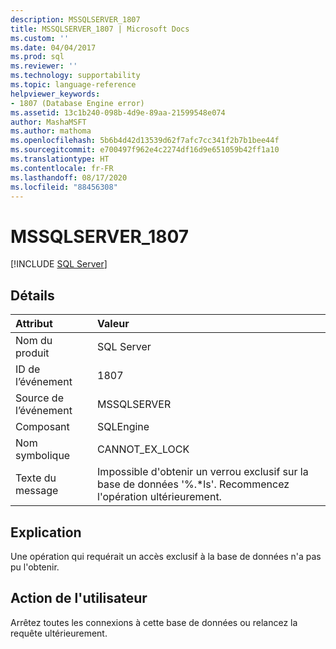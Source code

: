```yaml
---
description: MSSQLSERVER_1807
title: MSSQLSERVER_1807 | Microsoft Docs
ms.custom: ''
ms.date: 04/04/2017
ms.prod: sql
ms.reviewer: ''
ms.technology: supportability
ms.topic: language-reference
helpviewer_keywords:
- 1807 (Database Engine error)
ms.assetid: 13c1b240-098b-4d9e-89aa-21599548e074
author: MashaMSFT
ms.author: mathoma
ms.openlocfilehash: 5b6b4d42d13539d62f7afc7cc341f2b7b1bee44f
ms.sourcegitcommit: e700497f962e4c2274df16d9e651059b42ff1a10
ms.translationtype: HT
ms.contentlocale: fr-FR
ms.lasthandoff: 08/17/2020
ms.locfileid: "88456308"
---
```

# <a name="mssqlserver_1807"></a>MSSQLSERVER_1807
 [!INCLUDE [SQL Server](../../includes/applies-to-version/sqlserver.md)]
  
## <a name="details"></a>Détails  
  
| Attribut | Valeur |  
| :-------- | :---- |  
|Nom du produit|SQL Server|  
|ID de l’événement|1807|  
|Source de l’événement|MSSQLSERVER|  
|Composant|SQLEngine|  
|Nom symbolique|CANNOT_EX_LOCK|  
|Texte du message|Impossible d'obtenir un verrou exclusif sur la base de données '%.*ls'. Recommencez l'opération ultérieurement.|  
  
## <a name="explanation"></a>Explication  
Une opération qui requérait un accès exclusif à la base de données n'a pas pu l'obtenir.  
  
## <a name="user-action"></a>Action de l'utilisateur  
Arrêtez toutes les connexions à cette base de données ou relancez la requête ultérieurement.  
  
